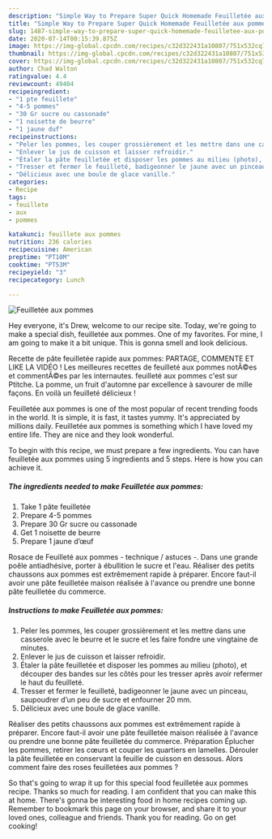 ```yaml
---
description: "Simple Way to Prepare Super Quick Homemade Feuilletée aux pommes"
title: "Simple Way to Prepare Super Quick Homemade Feuilletée aux pommes"
slug: 1487-simple-way-to-prepare-super-quick-homemade-feuilletee-aux-pommes
date: 2020-07-14T00:15:39.875Z
image: https://img-global.cpcdn.com/recipes/c32d322431a10807/751x532cq70/feuilletee-aux-pommes-photo-principale-de-la-recette.jpg
thumbnail: https://img-global.cpcdn.com/recipes/c32d322431a10807/751x532cq70/feuilletee-aux-pommes-photo-principale-de-la-recette.jpg
cover: https://img-global.cpcdn.com/recipes/c32d322431a10807/751x532cq70/feuilletee-aux-pommes-photo-principale-de-la-recette.jpg
author: Chad Walton
ratingvalue: 4.4
reviewcount: 49404
recipeingredient:
- "1 pte feuillete"
- "4-5 pommes"
- "30 Gr sucre ou cassonade"
- "1 noisette de beurre"
- "1 jaune duf"
recipeinstructions:
- "Peler les pommes, les couper grossièrement et les mettre dans une casserole avec le beurre et le sucre et les faire fondre une vingtaine de minutes."
- "Enlever le jus de cuisson et laisser refroidir."
- "Étaler la pâte feuilletée et disposer les pommes au milieu (photo), et découper des bandes sur les côtés pour les tresser après avoir refermer le haut du feuilleté."
- "Tresser et fermer le feuilleté, badigeonner le jaune avec un pinceau, saupoudrer d’un peu de sucre et enfourner 20 mm."
- "Délicieux avec une boule de glace vanille."
categories:
- Recipe
tags:
- feuillete
- aux
- pommes

katakunci: feuillete aux pommes 
nutrition: 236 calories
recipecuisine: American
preptime: "PT10M"
cooktime: "PT53M"
recipeyield: "3"
recipecategory: Lunch

---
```



![Feuilletée aux pommes](https://img-global.cpcdn.com/recipes/c32d322431a10807/751x532cq70/feuilletee-aux-pommes-photo-principale-de-la-recette.jpg)

Hey everyone, it's Drew, welcome to our recipe site. Today, we're going to make a special dish, feuilletée aux pommes. One of my favorites. For mine, I am going to make it a bit unique. This is gonna smell and look delicious.

Recette de pâte feuilletée rapide aux pommes: PARTAGE, COMMENTE ET LIKE LA VIDÉO ! Les meilleures recettes de feuilleté aux pommes notÃ©es et commentÃ©es par les internautes. feuilleté aux pommes c&#39;est sur Ptitche. La pomme, un fruit d&#39;automne par excellence à savourer de mille façons. En voilà un feuilleté délicieux !

Feuilletée aux pommes is one of the most popular of recent trending foods in the world. It is simple, it is fast, it tastes yummy. It's appreciated by millions daily. Feuilletée aux pommes is something which I have loved my entire life. They are nice and they look wonderful.


To begin with this recipe, we must prepare a few ingredients. You can have feuilletée aux pommes using 5 ingredients and 5 steps. Here is how you can achieve it.

<!--inarticleads1-->

##### The ingredients needed to make Feuilletée aux pommes:

1. Take 1 pâte feuilletée
1. Prepare 4-5 pommes
1. Prepare 30 Gr sucre ou cassonade
1. Get 1 noisette de beurre
1. Prepare 1 jaune d’œuf


Rosace de Feuilleté aux pommes - technique / astuces -. Dans une grande poêle antiadhésive, porter à ébullition le sucre et l&#39;eau. Réaliser des petits chaussons aux pommes est extrêmement rapide à préparer. Encore faut-il avoir une pâte feuilletée maison réalisée à l&#39;avance ou prendre une bonne pâte feuilletée du commerce. 

<!--inarticleads2-->

##### Instructions to make Feuilletée aux pommes:

1. Peler les pommes, les couper grossièrement et les mettre dans une casserole avec le beurre et le sucre et les faire fondre une vingtaine de minutes.
1. Enlever le jus de cuisson et laisser refroidir.
1. Étaler la pâte feuilletée et disposer les pommes au milieu (photo), et découper des bandes sur les côtés pour les tresser après avoir refermer le haut du feuilleté.
1. Tresser et fermer le feuilleté, badigeonner le jaune avec un pinceau, saupoudrer d’un peu de sucre et enfourner 20 mm.
1. Délicieux avec une boule de glace vanille.


Réaliser des petits chaussons aux pommes est extrêmement rapide à préparer. Encore faut-il avoir une pâte feuilletée maison réalisée à l&#39;avance ou prendre une bonne pâte feuilletée du commerce. Préparation Éplucher les pommes, retirer les cœurs et couper les quartiers en lamelles. Dérouler la pâte feuilletée en conservant la feuille de cuisson en dessous. Alors comment faire des roses feuilletées aux pommes ? 

So that's going to wrap it up for this special food feuilletée aux pommes recipe. Thanks so much for reading. I am confident that you can make this at home. There's gonna be interesting food in home recipes coming up. Remember to bookmark this page on your browser, and share it to your loved ones, colleague and friends. Thank you for reading. Go on get cooking!
